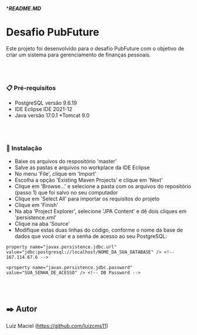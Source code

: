 
********README.MD*******
# Desafio PubFuture

Este projeto foi desenvolvido para o desafio PubFuture com o objetivo de criar um sistema para gerenciamento de finanças pessoais.


</br>
</br>

### 📋 Pré-requisitos

* PostgreSQL versão 9.6.19
* IDE Eclipse IDE 2021-12
* Java versão 17.0.1
*Tomcat 9.0

</br>
</br>

### 🔧 Instalação

* Baixe os arquivos do respositório 'master'
* Salve as pastas e arquivos no workplace da IDE Eclipse
* No menu 'File', clique em 'Import'
* Escolha a opção 'Existing Maven Projects' e clique em 'Next'
* Clique em 'Browse...' e selecione a pasta com os arquivos do repositório (passo 1) que foi salvo no seu computador
* Clique em 'Select All' para importar os requisitos do projeto
* Clique em 'Finish'
* Na aba 'Project Explorer', selecione 'JPA Content' e dê dois cliques em 'persistence.xml'
* Clique na aba 'Source'
* Modifique estas duas linhas do código, conforme o nome da base de dados que você criar e a senha de acesso ao seu PostgreSQL:

```
property name="javax.persistence.jdbc.url" value="jdbc:postgresql://localhost/NOME_DA_SUA_DATABASE" /> <!-- 167.114.67.6 -->
```

```
<property name="javax.persistence.jdbc.password" value="SUA_SENHA_DE_ACESSO" /> <!-- DB Password -->
```


</br>
</br>

## ✒️ Autor

Luiz Maciel (https://github.com/luizcms11)






